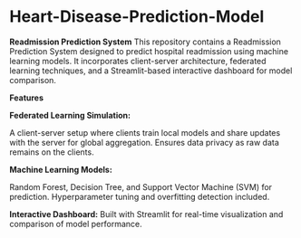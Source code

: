 # Heart-Disease-Prediction-Model

**Readmission Prediction System**
This repository contains a Readmission Prediction System designed to predict hospital readmission using machine learning models. It incorporates client-server architecture, federated learning techniques, and a Streamlit-based interactive dashboard for model comparison.

**Features**

**Federated Learning Simulation:**

A client-server setup where clients train local models and share updates with the server for global aggregation.
Ensures data privacy as raw data remains on the clients.

**Machine Learning Models:**

Random Forest, Decision Tree, and Support Vector Machine (SVM) for prediction.
Hyperparameter tuning and overfitting detection included.

**Interactive Dashboard:**
Built with Streamlit for real-time visualization and comparison of model performance.

